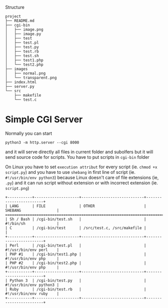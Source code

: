 Structure

    project
    ├── README.md
    ├── cgi-bin
    │   ├── image.png
    │   ├── image.py
    │   ├── test
    │   ├── test.pl
    │   ├── test.py
    │   ├── test.rb
    │   ├── test.sh
    │   ├── test1.php
    │   └── test2.php
    ├── images
    │   ├── normal.png
    │   └── transparent.png
    ├── index.html
    ├── server.py
    └── src
        ├── makefile
        └── test.c

# Simple CGI Server

Normally you can start

    python3 -m http.server --cgi 8000

and it will serve directly all files in current folder and subolfers but it will send source code for scripts. You have to put scripts in `cgi-bin` folder

On Linux you have to set `execution attribut` for every script (ie. `chmod +x script.py`) and you have to use `shebang` in first line of script (ie. `#!/usr/bin/env python3`) because Linux doesn't care of file extensions (ie, `.py`) and it can run script without extension or with incorrect extension (ie. `script.png`)

    +-----------+--------------------+----------------------------+------------------------+
    | LANG      | FILE               | OTHER                      | SHEBANG                |
    ========================================================================================
    | Sh / Bash | /cgi-bin/test.sh   |                            | #!/bin/sh              |
    | C         | /cgi-bin/test      | /src/test.c, /src/makefile |                        |
    +-----------+--------------------+----------------------------+------------------------+
    | Perl      | /cgi-bin/test.pl   |                            | #!/usr/bin/env perl    |
    | PHP #1    | /cgi-bin/test1.php |                            | #!/usr/bin/env php     |
    | PHP #2    | /cgi-bin/test2.php |                            | #!/usr/bin/env php     |
    +-----------+--------------------+----------------------------+------------------------+
    | Python 3  | /cgi-bin/test.py   |                            | #!/usr/bin/env python3 |
    | Ruby      | /cgi-bin/test.rb   |                            | #!/usr/bin/env ruby    |
    +-----------+--------------------+----------------------------+------------------------+
